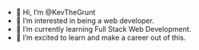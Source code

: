 - 👋 Hi, I’m @KevTheGrunt
- 👀 I’m interested in being a web developer.
- 🌱 I’m currently learning Full Stack Web Development.
- 💞️ I’m excited to learn and make a career out of this.

<!---
KevTheGrunt/KevTheGrunt is a ✨ special ✨ repository because its `README.md` (this file) appears on your GitHub profile.
You can click the Preview link to take a look at your changes.
--->
